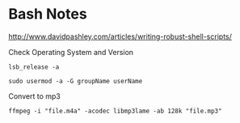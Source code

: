 # Bash Notes #


http://www.davidpashley.com/articles/writing-robust-shell-scripts/



Check Operating System and Version
```
lsb_release -a
```


```
sudo usermod -a -G groupName userName
```



Convert to mp3
```
ffmpeg -i "file.m4a" -acodec libmp3lame -ab 128k "file.mp3" 
```